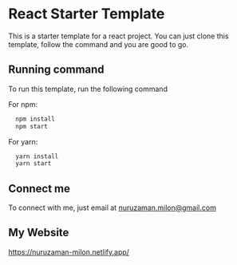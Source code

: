 
# React Starter Template

This is a starter template for a react project. You can just clone this template, follow the command and you are good to go. 




## Running command

To run this template, run the following command

For npm: 
```bash
  npm install
  npm start
```
For yarn: 
```bash
  yarn install
  yarn start
```



## Connect me

To connect with me, just email at nuruzaman.milon@gmail.com


## My Website

https://nuruzaman-milon.netlify.app/

    